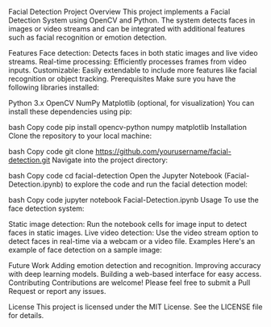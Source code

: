 Facial Detection Project
Overview
This project implements a Facial Detection System using OpenCV and Python. The system detects faces in images or video streams and can be integrated with additional features such as facial recognition or emotion detection.

Features
Face detection: Detects faces in both static images and live video streams.
Real-time processing: Efficiently processes frames from video inputs.
Customizable: Easily extendable to include more features like facial recognition or object tracking.
Prerequisites
Make sure you have the following libraries installed:

Python 3.x
OpenCV
NumPy
Matplotlib (optional, for visualization)
You can install these dependencies using pip:

bash
Copy code
pip install opencv-python numpy matplotlib
Installation
Clone the repository to your local machine:

bash
Copy code
git clone https://github.com/yourusername/facial-detection.git
Navigate into the project directory:

bash
Copy code
cd facial-detection
Open the Jupyter Notebook (Facial-Detection.ipynb) to explore the code and run the facial detection model:

bash
Copy code
jupyter notebook Facial-Detection.ipynb
Usage
To use the face detection system:

Static image detection: Run the notebook cells for image input to detect faces in static images.
Live video detection: Use the video stream option to detect faces in real-time via a webcam or a video file.
Examples
Here's an example of face detection on a sample image:


Future Work
Adding emotion detection and recognition.
Improving accuracy with deep learning models.
Building a web-based interface for easy access.
Contributing
Contributions are welcome! Please feel free to submit a Pull Request or report any issues.

License
This project is licensed under the MIT License. See the LICENSE file for details.
